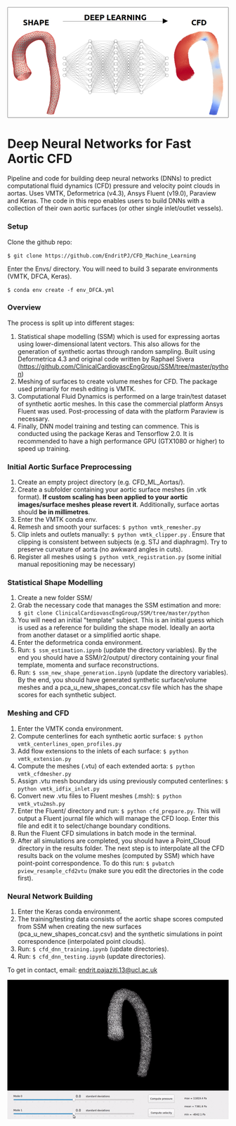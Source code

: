 ![alt text](https://github.com/EndritPJ/CFD_Machine_Learning/blob/main/coverpic.jpg?raw=true)

# Deep Neural Networks for Fast Aortic CFD
Pipeline and code for building deep neural networks (DNNs) to predict computational fluid dynamics (CFD) pressure and velocity point clouds in aortas. Uses VMTK, Deformetrica (v4.3), Ansys Fluent (v19.0), Paraview and Keras. The code in this repo enables users to build DNNs with a collection of their own aortic surfaces (or other single inlet/outlet vessels).  

### Setup

Clone the github repo:

    $ git clone https://github.com/EndritPJ/CFD_Machine_Learning

Enter the Envs/ directory. You will need to build 3 separate environments (VMTK, DFCA, Keras). 

    $ conda env create -f env_DFCA.yml

### Overview
The process is split up into different stages:
1) Statistical shape modelling (SSM) which is used for expressing aortas using lower-dimensional latent vectors. This also allows for the generation of synthetic aortas through random sampling. Built using Deformetrica 4.3 and original code written by Raphael Sivera (https://github.com/ClinicalCardiovascEngGroup/SSM/tree/master/python)
2) Meshing of surfaces to create volume meshes for CFD. The package used primarily for mesh editing is VMTK.
3) Computational Fluid Dynamics is performed on a large train/test dataset of synthetic aortic meshes. In this case the commercial platform Ansys Fluent was used. Post-processing of data with the platform Paraview is necessary.
4) Finally, DNN model training and testing can commence. This is conducted using the package Keras and Tensorflow 2.0. It is recommended to have a high performance GPU (GTX1080 or higher) to speed up training.

### Initial Aortic Surface Preprocessing
1) Create an empty project directory (e.g. CFD_ML_Aortas/).
2) Create a subfolder containing your aortic surface meshes (in .vtk format). **If custom scaling has been applied to your aortic images/surface meshes please revert it**. Additionally, surface aortas should **be in millimetres**.
3) Enter the VMTK conda env.
4) Remesh and smooth your surfaces: `$ python vmtk_remesher.py`
5) Clip inlets and outlets manually: `$ python vmtk_clipper.py` . Ensure that clipping is consistent between subjects (e.g. STJ and diaphragm). Try to preserve curvature of aorta (no awkward angles in cuts).
6) Register all meshes using `$ python vmtk_registration.py` (some initial manual repositioning may be necessary)

### Statistical Shape Modelling
1. Create a new folder SSM/
2. Grab the necessary code that manages the SSM estimation and more:  
`$ git clone ClinicalCardiovascEngGroup/SSM/tree/master/python`
3. You will need an initial "template" subject. This is an initial guess which is used as a reference for building the shape model. Ideally an aorta from another dataset or a simplified aortic shape.
4. Enter the deformetrica conda environment.
5. Run: `$ ssm_estimation.ipynb` (update the directory variables). By the end you should have a SSM/r2/output/ directory containing your final template, momenta and surface reconstructions.
6. Run: `$ ssm_new_shape_generation.ipynb` (update the directory variables). By the end, you should have generated synthetic surface/volume meshes and a pca_u_new_shapes_concat.csv file which has the shape scores for each synthetic subject.

### Meshing and CFD
1. Enter the VMTK conda environment.
2. Compute centerlines for each synthetic aortic surface: `$ python vmtk_centerlines_open_profiles.py`
3. Add flow extensions to the inlets of each surface: `$ python vmtk_extension.py`
4. Compute the meshes (.vtu) of each extended aorta: `$ python vmtk_cfdmesher.py`
5. Assign .vtu mesh boundary ids using previously computed centerlines: `$ python vmtk_idfix_inlet.py`
6. Convert new .vtu files to Fluent meshes (.msh): `$ python vmtk_vtu2msh.py`
7. Enter the Fluent/ directory and run: `$ python cfd_prepare.py`. This will output a Fluent journal file which will manage the CFD loop. Enter this file and edit it to select/change boundary conditions.
8. Run the Fluent CFD simulations in batch mode in the terminal.
9. After all simulations are completed, you should have a Point_Cloud directory in the results folder. The next step is to interpolate all the CFD results back on the volume meshes (computed by SSM) which have point-point correspondence. To do this run: `$ pvbatch pview_resample_cfd2vtu` (make sure you edit the directories in the code first).

### Neural Network Building
1. Enter the Keras conda environment.
2. The training/testing data consists of the aortic shape scores computed from SSM when creating the new surfaces (pca_u_new_shapes_concat.csv) and the synthetic simulations in point correspondence (interpolated point clouds).
3. Run: `$ cfd_dnn_training.ipynb` (update directories).
4. Run: `$ cfd_dnn_testing.ipynb` (update directories).  

To get in contact, email: endrit.pajaziti.13@ucl.ac.uk  


![alt text](https://github.com/EndritPJ/CFD_Machine_Learning/blob/main/widget.gif)
